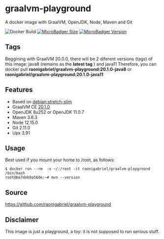 # graalvm-playground
A docker image with GraalVM, OpenJDK, Node, Maven and Git

![Docker Build](https://github.com/raonigabriel/graalvm-playground/workflows/Docker%20Build/badge.svg)
[![MicroBadger Size](https://images.microbadger.com/badges/image/raonigabriel/graalvm-playground.svg)](https://microbadger.com/images/raonigabriel/graalvm-playground)
[![MicroBadger Version](https://images.microbadger.com/badges/version/raonigabriel/graalvm-playground.svg)](https://microbadger.com/images/raonigabriel/graalvm-playground)

## Tags
Beggining with GraalVM 20.0.0, there will be 2 diferent versions (tags) of this image: java8 (remains as the **latest tag** ) and java11 
Therefore, you can docker pull **raonigabriel/graalvm-playground:20.1.0-java8** or **raonigabriel/graalvm-playground:20.1.0-java11**

## Features
- Based on [debian:stretch-slim](https://hub.docker.com/r/library/debian/)
- GraalVM CE [20.1.0](https://github.com/oracle/graal/releases/tag/vm-20.1.0)
- OpenJDK 8u252 or OpenJDK 11.0.7
- Maven 3.6.3
- Node 12.15.0
- Git 2.11.0
- Upx 3.91

## Usage
Best used if you mount your home to /root, as follows:
```
$ docker run --rm  -v ~/:/root -it raonigabriel/graalvm-playground /bin/bash
root@be7deb9a56de:~# mvn --version
```
## Source
https://github.com/raonigabriel/graalvm-playground

## Disclaimer
This image is just a playground, a toy: it is not supposed to run serious stuff.
